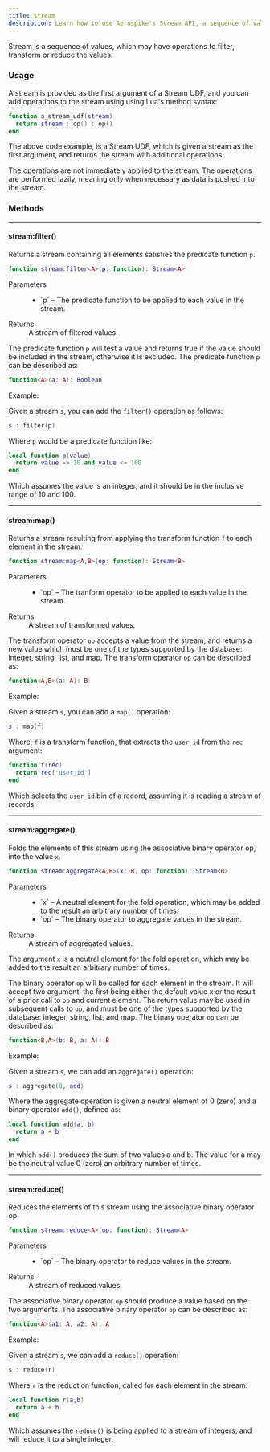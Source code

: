 ```yaml
---
title: stream
description: Learn how to use Aerospike's Stream API, a sequence of values, to filter, transform or reduce the values within the Aerospike database.
---
```


Stream is a sequence of values, which may have operations to filter, transform or reduce the values.

### Usage

A stream is provided as the first argument of a Stream UDF, and you can add operations to the stream using using Lua's method syntax:

```lua
function a_stream_udf(stream)
  return stream : op() : op()
end
```

The above code example, is a Stream UDF, which is given a stream as the first argument, and returns the stream with additional operations.

The operations are not immediately applied to the stream. The operations are performed lazily, meaning only when necessary as data is pushed into the stream.

### Methods

-------------------------------------------------------------------------------
#### stream:filter()

Returns a stream containing all elements satisfies the predicate function `p`. 

```lua
function stream:filter<A>(p: function): Stream<A>
```

<dl class="function_spec">
  <dt>Parameters
  <dd>
    <ul>
      <li>`p` – The predicate function to be applied to each value in the stream.
    </ul>
  </dd>
  <dt>Returns
  <dd>A stream of filtered values.
</dl>

The predicate function `p` will test a value and returns true if the value should be included in the stream, otherwise it is excluded. The predicate function `p` can be described as:

```lua
function<A>(a: A): Boolean
```

Example:

Given a stream `s`, you can add the `filter()` operation as follows:

```lua
s : filter(p)
```

Where `p` would be a predicate function like:

```lua
local function p(value)
  return value => 10 and value <= 100
end
```

Which assumes the value is an integer, and it should be in the inclusive range of 10 and 100.


-------------------------------------------------------------------------------
#### stream:map()

Returns a stream resulting from applying the transform function `f` to each element in the stream.

```lua
function stream:map<A,B>(op: function): Stream<B>
```

<dl class="function_spec">
  <dt>Parameters
  <dd>
    <ul>
      <li>`op` – The tranform operator to be applied to each value in the stream.
    </ul>
  </dd>
  <dt>Returns
  <dd>A stream of transformed values.
</dl>

The transform operator `op` accepts a value from the stream, and returns a new value which must be one of the types supported by the database: integer, string, list, and map. The transform operator `op` can be described as:

```lua
function<A,B>(a: A): B
```

Example:

Given a stream `s`, you can add a `map()` operation:

```lua
s : map(f)
```

Where, `f` is a transform function, that extracts the `user_id` from the `rec` argument:

```lua
function f(rec)
  return rec['user_id']
end
```

Which selects the `user_id` bin of a record, assuming it is reading a stream of records.


-------------------------------------------------------------------------------
#### stream:aggregate()

Folds the elements of this stream using the associative binary operator op, into the value `x`.

```lua
function stream:aggregate<A,B>(x: B, op: function): Stream<B>
```

<dl class="function_spec">
  <dt>Parameters
  <dd>
    <ul>
      <li>`x` – A neutral element for the fold operation, which may be added to the result an arbitrary number of times.
      <li>`op` – The binary operator to aggregate values in the stream.
    </ul>
  </dd>
  <dt>Returns
  <dd>A stream of aggregated values.
</dl>

The argument `x` is a neutral element for the fold operation, which may be added to the result an arbitrary number of times.

The binary operator `op` will be called for each element in the stream. It will accept two argument, the first being either the default value x or the result of a prior call to `op` and current element. The return value may be used in subsequent calls to `op`, and must be one of the types supported by the database: integer, string, list, and map. The binary operator `op` can be described as:

```lua
function<B,A>(b: B, a: A): B
```

Example:

Given a stream `s`, we can add an `aggregate()` operation:

```lua
s : aggregate(0, add)
```

Where the aggregate operation is given a neutral element of 0 (zero) and a binary operator `add()`, defined as:

```lua
local function add(a, b)
  return a + b
end
```

In which `add()` produces the sum of two values a and b. The value for a may be the neutral value 0 (zero) an arbitrary number of times.


-------------------------------------------------------------------------------
#### stream:reduce()

Reduces the elements of this stream using the associative binary operator op.

```lua
function stream:reduce<A>(op: function): Stream<A>
```

<dl class="function_spec">
  <dt>Parameters
  <dd>
    <ul>
      <li>`op` – The binary operator to reduce values in the stream.
    </ul>
  </dd>
  <dt>Returns
  <dd>A stream of reduced values.
</dl>

The associative binary operator `op` should produce a value based on the two arguments. The associative binary operator `op` can be described as:

```lua
function<A>(a1: A, a2: A): A
```

Example:

Given a stream `s`, we can add a `reduce()` operation:

```lua
s : reduce(r)
```

Where `r` is the reduction function, called for each element in the stream:

```lua
local function r(a,b)
  return a + b
end
```

Which assumes the `reduce()` is being applied to a stream of integers, and will reduce it to a single integer.


